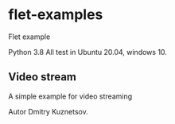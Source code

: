 # flet-examples
Flet example

Python 3.8
All test in Ubuntu 20.04, windows 10. 



## Video stream 
A simple example for video streaming



Autor Dmitry Kuznetsov.
